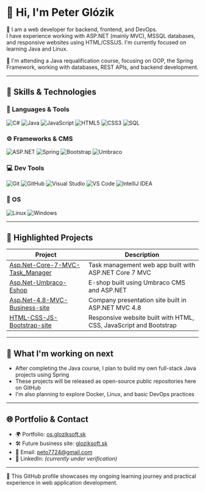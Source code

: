 # 👋 Hi, I'm Peter Glózik

🎯 I am a web developer for backend, frontend, and DevOps.  
I have experience working with ASP.NET (mainly MVC), MSSQL databases, and responsive websites using HTML/CSS/JS. I'm currently focused on learning Java and Linux.

🌱 I'm attending a Java requalification course, focusing on OOP, the Spring Framework, working with databases, REST APIs, and backend development.

---

## 💼 Skills & Technologies

### 🧠 Languages & Tools

![C#](https://img.shields.io/badge/C%23-239120?style=flat&logo=c-sharp&logoColor=white)
![Java](https://img.shields.io/badge/Java-ED8B00?style=flat&logo=java&logoColor=white)
![JavaScript](https://img.shields.io/badge/JavaScript-F7DF1E?style=flat&logo=javascript&logoColor=black)
![HTML5](https://img.shields.io/badge/HTML5-E34F26?style=flat&logo=html5&logoColor=white)
![CSS3](https://img.shields.io/badge/CSS3-1572B6?style=flat&logo=css3&logoColor=white)
![SQL](https://img.shields.io/badge/SQL-4479A1?style=flat&logo=postgresql&logoColor=white)

### ⚙️ Frameworks & CMS

![ASP.NET](https://img.shields.io/badge/ASP.NET-512BD4?style=flat&logo=.net&logoColor=white)
![Spring](https://img.shields.io/badge/Spring-6DB33F?style=flat&logo=spring&logoColor=white)
![Bootstrap](https://img.shields.io/badge/Bootstrap-563D7C?style=flat&logo=bootstrap&logoColor=white)
![Umbraco](https://img.shields.io/badge/Umbraco-00BEC1?style=flat&logo=umbraco&logoColor=white)

### 💻 Dev Tools

![Git](https://img.shields.io/badge/Git-F05032?style=flat&logo=git&logoColor=white)
![GitHub](https://img.shields.io/badge/GitHub-181717?style=flat&logo=github&logoColor=white)
![Visual Studio](https://img.shields.io/badge/Visual%20Studio-5C2D91?style=flat&logo=visual-studio&logoColor=white)
![VS Code](https://img.shields.io/badge/VS%20Code-007ACC?style=flat&logo=visual-studio-code&logoColor=white)
![IntelliJ IDEA](https://img.shields.io/badge/IntelliJ%20IDEA-000000?style=flat&logo=intellij-idea&logoColor=white)

### 🐧 OS

![Linux](https://img.shields.io/badge/Linux-FCC624?style=flat&logo=linux&logoColor=black)
![Windows](https://img.shields.io/badge/Windows-0078D6?style=flat&logo=windows&logoColor=white)

---

## 📌 Highlighted Projects

| Project | Description |
|--------|-------------|
| [Asp.Net-Core-7-MVC-Task_Manager](https://github.com/Gloziksoft/Asp.Net-Core-7-MVC-Task_Manager) | Task management web app built with ASP.NET Core 7 MVC |
| [Asp.Net-Umbraco-Eshop](https://github.com/Gloziksoft/Asp.Net-Umbraco-Eshop) | E-shop built using Umbraco CMS and ASP.NET |
| [Asp.Net-4.8-MVC-Business-site](https://github.com/Gloziksoft/Asp.Net-4.8-MVC-Business-site) | Company presentation site built in ASP.NET MVC 4.8 |
| [HTML-CSS-JS-Bootstrap-site](https://github.com/Gloziksoft/HTML-CSS-JS-Bootstrap-site) | Responsive website built with HTML, CSS, JavaScript and Bootstrap |

---

## 🔧 What I'm working on next

- After completing the Java course, I plan to build my own full-stack Java projects using Spring
- These projects will be released as open-source public repositories here on GitHub
- I'm also planning to explore Docker, Linux, and basic DevOps practices

---

## 🌐 Portfolio & Contact

- 🌍 Portfolio: [os.gloziksoft.sk](https://os.gloziksoft.sk)
- 🛠️ Future business site: [gloziksoft.sk](https://gloziksoft.sk)
- 📧 Email: peto7724@gmail.com
- 📄 LinkedIn: *(currently under verification)*

---

📘 This GitHub profile showcases my ongoing learning journey and practical experience in web application development.
